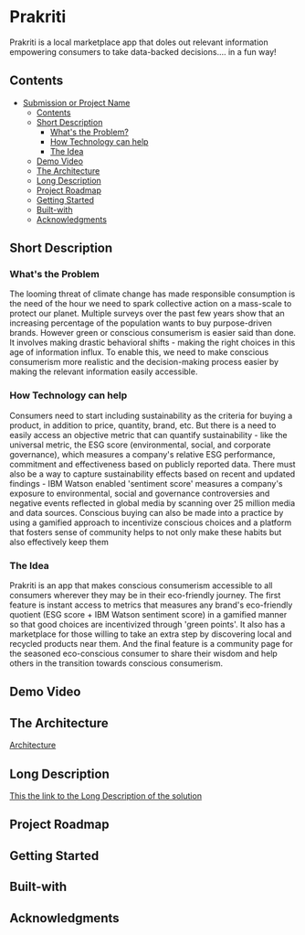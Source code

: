 # Prakriti
Prakriti is a local marketplace app that doles out relevant information
empowering consumers to take data-backed decisions.... in a fun way!

## Contents
* [Submission or Project Name](#Prakriti)
    * [Contents](#Contents)
    * [Short Description](#Short-description)
         * [What's the Problem?](#what's-the-problem)
         * [How Technology can help](#how-technology-can-help)
         * [The Idea](#the-idea)
    * [Demo Video](#Demo-video)
    * [The Architecture](#the-architecture)
    * [Long Description](#Long-description)
    * [Project Roadmap](#Project-Roadmap)
    * [Getting Started](#Getting-started)
    * [Built-with](#Built-with)
    * [Acknowledgments](#Acknowledgments)


## Short Description
### What's the Problem
The looming threat of climate change has made responsible consumption is the need of the hour we need to spark collective action on a mass-scale to protect our planet. Multiple surveys over the past few years show that an increasing percentage of the population wants to buy purpose-driven brands. However green or conscious consumerism is easier said than done. It involves making drastic behavioral shifts - making the right choices in this age of information influx. To enable this, we need to make conscious consumerism more realistic and the decision-making process easier by making the relevant information easily accessible.
### How Technology can help
Consumers need to start including sustainability as the criteria for buying a product, in addition
to price, quantity, brand, etc. But there is a need to easily access an objective metric that can quantify sustainability - like the universal metric, the ESG score (environmental, social, and corporate governance), which measures a company's relative ESG performance, commitment and effectiveness based on publicly reported data. There must also be a way to capture sustainability effects based on recent and updated findings - IBM Watson enabled 'sentiment score' measures a company's exposure to environmental, social and governance controversies
and negative events reflected in global media by scanning over 25 million media and data sources. Conscious buying can also be made into a practice by using a gamified  approach to incentivize conscious choices and a platform that fosters sense of community helps to not only make these habits but also effectively keep them
### The Idea
Prakriti is an app that makes conscious consumerism accessible to all consumers wherever they may be in their eco-friendly journey. The first feature is instant access to metrics that measures any brand's eco-friendly quotient (ESG score + IBM Watson sentiment score) in a gamified manner so that good choices are incentivized through 'green points'. It also has a marketplace for those willing to take an extra step by discovering local and recycled products near them. And the final feature is a community page for the seasoned eco-conscious consumer to share their wisdom and help others in the transition towards conscious consumerism.

## Demo Video


## The Architecture
[Architecture](Thttps://github.com/shalu143/Call_for_Code/blob/main/The%20Architecture.png)

## Long Description
[This the link to the Long Description of the solution](Long_Description.md)

## Project Roadmap

## Getting Started

## Built-with

## Acknowledgments
